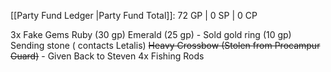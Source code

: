[[Party Fund Ledger |Party Fund Total]]:
72 GP | 0 SP | 0 CP 

3x Fake Gems
Ruby (30 gp)
Emerald (25 gp) - Sold
gold ring (10 gp)
Sending stone ( contacts Letalis)
~~Heavy Crossbow (Stolen from Procampur Guard)~~ - Given Back to Steven
4x Fishing Rods 

